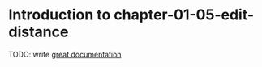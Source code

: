# Introduction to chapter-01-05-edit-distance

TODO: write [great documentation](http://jacobian.org/writing/what-to-write/)
